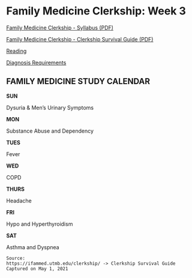 # Family Medicine Clerkship: Week 3

[Family Medicine Clerkship - Syllabus (PDF)](/usmle/fm/Syllabus.pdf)

[Family Medicine Clerkship - Clerkship Survival Guide (PDF)](/usmle/fm/Clerkship%20Survival%20Guide.pdf)

[Reading](/usmle/fm/reading.html)

[Diagnosis Requirements](/usmle/fm/diagnosis-requirements.html)

## FAMILY MEDICINE STUDY CALENDAR

**SUN**

Dysuria & Men’s Urinary Symptoms

**MON**

Substance Abuse and Dependency

**TUES**

Fever

**WED**

COPD

**THURS**

Headache

**FRI**

Hypo and Hyperthyroidism

**SAT**

Asthma and Dyspnea

```
Source:
https://ifammed.utmb.edu/clerkship/ -> Clerkship Survival Guide
Captured on May 1, 2021
```
